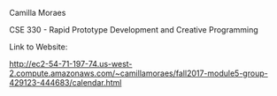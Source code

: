 Camilla Moraes

CSE 330 - Rapid Prototype Development and Creative Programming

Link to Website: 

http://ec2-54-71-197-74.us-west-2.compute.amazonaws.com/~camillamoraes/fall2017-module5-group-429123-444683/calendar.html
